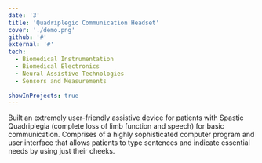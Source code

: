 ```yaml
---
date: '3'
title: 'Quadriplegic Communication Headset'
cover: './demo.png'
github: '#'
external: '#'
tech:
  - Biomedical Instrumentation
  - Biomedical Electronics
  - Neural Assistive Technologies
  - Sensors and Measurements
  
showInProjects: true
--- 
```


Built an extremely user-friendly assistive device for  patients with Spastic Quadriplegia (complete loss of limb function and speech) for basic communication. Comprises of a highly sophisticated computer program and user interface that allows patients to type sentences and indicate essential needs by using just their cheeks.